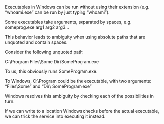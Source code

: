 Executables in Windows can be run without using their
extension (e.g. “whoami.exe” can be run by just typing
“whoami”).

Some executables take arguments, separated by spaces, e.g. someprog.exe arg1 arg2 arg3...

This behavior leads to ambiguity when using absolute paths that are unquoted and contain spaces.

Consider the following unquoted path:

C:\Program Files\Some Dir\SomeProgram.exe


To us, this obviously runs SomeProgram.exe. 

To Windows, C:\Program could be
the executable, with two arguments: “Files\Some” and “Dir\ SomeProgram.exe”


Windows resolves this ambiguity by checking each of the possibilities in turn.

If we can write to a location Windows checks before the actual executable, we can trick the service into executing it instead.


